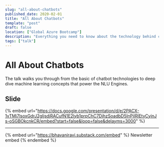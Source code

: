 ```yaml
---
slug: "all-about-chatbots"
published_date: 2020-02-01
title: "All About Chatbots"
template: "post"
draft: false
location: ["Global Azure Bootcamp"]
description: "Everything you need to know about the technology behind chatbots"
tags: ["talk"]
---
```


# All About Chatbots

The talk walks you through from the basic of chatbot technologies to deep dive machine learning concepts that power the NLU Engines.

## Slide

{% embed url="https://docs.google.com/presentation/d/e/2PACX-1vTMi7lsoxGdrJ2gIjsdjRACufN1E2lyb1prpChC7DjhzSoadbD5InPilRlEtyCyinJs-oSGBOkcnkCR/embed?start=false&loop=false&delayms=3000" %}

---

{% embed url="https://bhavaniravi.substack.com/embed" %}
Newsletter embed
{% endembed %}
